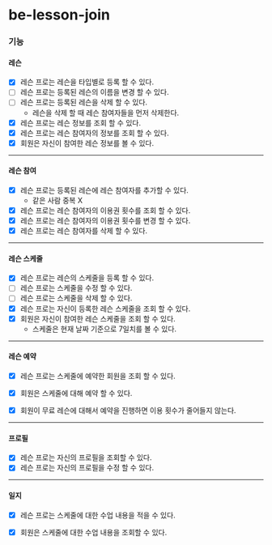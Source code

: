 # be-lesson-join

### 기능
 
#### 레슨
- [x]  레슨 프로는 레슨을 타입별로 등록 할 수 있다.
- [ ]  레슨 프로는 등록된 레슨의 이름을 변경 할 수 있다.
- [ ]  레슨 프로는 등록된 레슨을 삭제 할 수 있다.
    - 레슨을 삭제 할 때 레슨 참여자들을 먼저 삭제한다.
- [x]  레슨 프로는 레슨 정보를 조회 할 수 있다.
- [x]  레슨 프로는 레슨 참여자의 정보를 조회 할 수 있다.
- [x]  회원은 자신이 참여한 레슨 정보를 볼 수 있다.
---
#### 레슨 참여
- [x]  레슨 프로는 등록된 레슨에 레슨 참여자를 추가할 수 있다.
    - 같은 사람 중복 X
- [x]  레슨 프로는 레슨 참여자의 이용권 횟수를 조회 할 수 있다.
- [x]  레슨 프로는 레슨 참여자의 이용권 횟수를 변경 할 수 있다.
- [x]  레슨 프로는 레슨 참여자를 삭제 할 수 있다.

---
#### 레슨 스케줄
- [x]  레슨 프로는 레슨의 스케줄을 등록 할 수 있다.
- [ ]  레슨 프로는 스케줄을 수정 할 수 있다.
- [ ]  레슨 프로는 스케줄을 삭제 할 수 있다.
- [x]  레슨 프로는 자신이 등록한 레슨 스케줄을 조회 할 수 있다.
- [x]  회원은 자신이 참여한 레슨 스케줄을 조회 할 수 있다.
    - 스케줄은 현재 날짜 기준으로 7일치를 볼 수 있다.
    
----
#### 레슨 예약
- [x]  레슨 프로는 스케줄에 예약한 회원을 조회 할 수 있다.

- [x]  회원은 스케줄에 대해 예약 할 수 있다.
- [X]  회원이 무료 레슨에 대해서 예약을 진행하면 이용 횟수가 줄어들지 않는다.

---
#### 프로필
- [X]  레슨 프로는 자신의 프로필을 조회할 수 있다.
- [X]  레슨 프로는 자신의 프로필을 수정 할 수 있다.

---
#### 일지
- [x]  레슨 프로는 스케줄에 대한 수업 내용을 적을 수 있다.
- [x]  회원은 스케줄에 대한 수업 내용을 조회할 수 있다.
  
 

 




